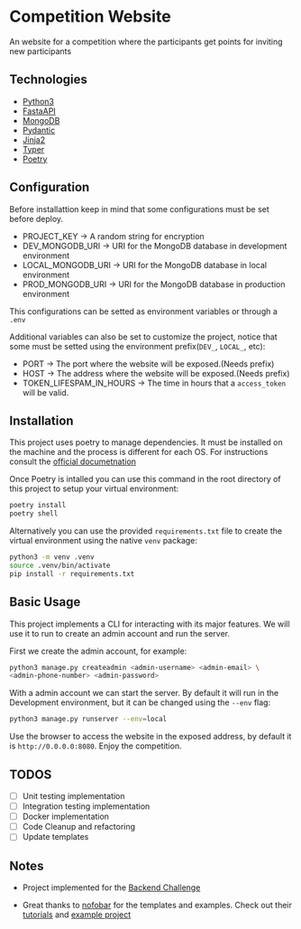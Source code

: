 # Competition Website

An website for a competition where the participants get points for inviting new participants

## Technologies

* [Python3](https://www.python.org/)
* [FastaAPI](https://fastapi.tiangolo.com/)
* [MongoDB](https://www.mongodb.com/pt-br)
* [Pydantic](https://pydantic-docs.helpmanual.io/)
* [Jinja2](https://jinja.palletsprojects.com/en/3.0.x/)
* [Typer](https://typer.tiangolo.com/)
* [Poetry](https://python-poetry.org/)

## Configuration

Before installattion keep in mind that some configurations must be set before deploy.

* PROJECT_KEY -> A random string for encryption
* DEV_MONGODB_URI -> URI for the MongoDB database in development environment
* LOCAL_MONGODB_URI -> URI for the MongoDB database in local environment
* PROD_MONGODB_URI -> URI for the MongoDB database in production environment

This configurations can be setted as environment variables or through a `.env`

Additional variables can also be set to customize the project, notice that some must be setted using the environment prefix(`DEV_`, `LOCAL_`, etc):

* PORT -> The port where the website will be exposed.(Needs prefix)
* HOST -> The address where the website will be exposed.(Needs prefix)
* TOKEN_LIFESPAM_IN_HOURS -> The time in hours that a `access_token` will be valid.

## Installation

This project uses poetry to manage dependencies. It must be installed on the machine and
the process is different for each OS. For instructions consult the [official documetnation](https://python-poetry.org/docs/#installation)

Once Poetry is intalled you can use this command in the root directory of this project to
setup your virtual environment:

```bash
poetry install
poetry shell
```

Alternatively you can use the provided `requirements.txt` file to create the virtual environment
using the native `venv` package:

```bash
python3 -m venv .venv
source .venv/bin/activate
pip install -r requirements.txt
```

## Basic Usage

This project implements a CLI for interacting with its major features.
We will use it to run to create an admin account and run the server.

First we create the admin account, for example:

```bash
python3 manage.py createadmin <admin-username> <admin-email> \
<admin-phone-number> <admin-password>
```

With a admin account we can start the server. By default it will run in the Development environment, but it can be changed using the `--env` flag:

```bash
python3 manage.py runserver --env=local
```

Use the browser to access the website in the exposed address, by default it is `http://0.0.0.0:8080`. Enjoy the competition.

## TODOS

- [ ] Unit testing implementation
- [ ] Integration testing implementation
- [ ] Docker implementation
- [ ] Code Cleanup and refactoring
- [ ] Update templates

## Notes

* Project implemented for the [Backend Challenge](/CHALENGE.md)

* Great thanks to [nofobar](https://github.com/nofoobar) for the templates and examples. Check out their [tutorials](https://www.fastapitutorial.com/) and [example project](https://github.com/nofoobar/JobBoard-Fastapi)
